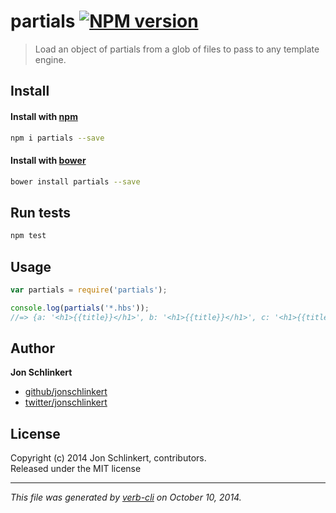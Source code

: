 # partials [![NPM version](https://badge.fury.io/js/partials.svg)](http://badge.fury.io/js/partials)


> Load an object of partials from a glob of files to pass to any template engine.

## Install
#### Install with [npm](npmjs.org)

```bash
npm i partials --save
```
#### Install with [bower](https://github.com/bower/bower)

```bash
bower install partials --save
```

## Run tests

```bash
npm test
```

## Usage

```js
var partials = require('partials');

console.log(partials('*.hbs'));
//=> {a: '<h1>{{title}}</h1>', b: '<h1>{{title}}</h1>', c: '<h1>{{title}}</h1>' }
```

## Author

**Jon Schlinkert**
 
+ [github/jonschlinkert](https://github.com/jonschlinkert)
+ [twitter/jonschlinkert](http://twitter.com/jonschlinkert) 

## License
Copyright (c) 2014 Jon Schlinkert, contributors.  
Released under the MIT license

***

_This file was generated by [verb-cli](https://github.com/assemble/verb-cli) on October 10, 2014._
